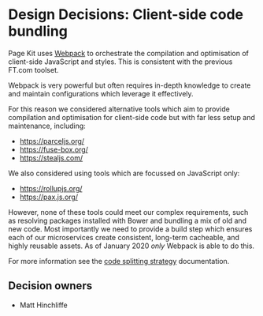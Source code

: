 # Design Decisions: Client-side code bundling

Page Kit uses [Webpack] to orchestrate the compilation and optimisation of client-side JavaScript and styles. This is consistent with the previous FT.com toolset.

Webpack is very powerful but often requires in-depth knowledge to create and maintain configurations which leverage it effectively.

For this reason we considered alternative tools which aim to provide compilation and optimisation for client-side code but with far less setup and maintenance, including:

- https://parceljs.org/
- https://fuse-box.org/
- https://stealjs.com/

We also considered using tools which are focussed on JavaScript only:

- https://rollupjs.org/
- https://pax.js.org/

However, none of these tools could meet our complex requirements, such as resolving packages installed with Bower and bundling a mix of old and new code. Most importantly we need to provide a build step which ensures each of our microservices create consistent, long-term cacheable, and highly reusable assets. As of January 2020 _only_ Webpack is able to do this.

For more information see the [code splitting strategy] documentation.


## Decision owners

- Matt Hinchliffe


[Webpack]: https://webpack.js.org/
[code splitting strategy]: ./code-splitting-strategy.md
